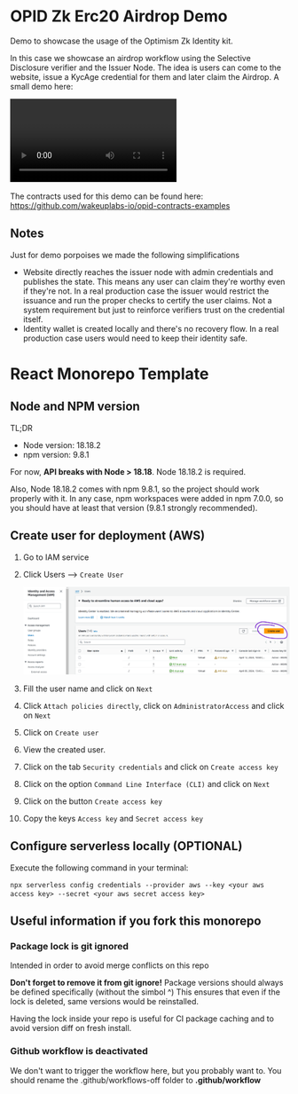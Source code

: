 
# OPID Zk Erc20 Airdrop Demo

Demo to showcase the usage of the Optimism Zk Identity kit. 

In this case we showcase an airdrop workflow using the Selective Disclosure verifier and the Issuer Node. The idea is users can come to the website, issue a KycAge credential for them and later claim the Airdrop. A small demo here:

<video controls>
  <source src="./readme-assets/demo.mp4" type="video/mp4">
</video>

The contracts used for this demo can be found here: https://github.com/wakeuplabs-io/opid-contracts-examples


## Notes

Just for demo porpoises we made the following simplifications
- Website directly reaches the issuer node with admin credentials and publishes the state. This means any user can claim they're worthy even if they're not. In a real production case the issuer would restrict the issuance and run the proper checks to certify the user claims. Not a system requirement but just to reinforce verifiers trust on the credential itself.
- Identity wallet is created locally and there's no recovery flow. In a real production case users would need to keep their identity safe. 

# React Monorepo Template

## Node and NPM version

TL;DR

- Node version: 18.18.2
- npm version: 9.8.1

For now, **API breaks with Node > 18.18**. Node 18.18.2 is required.

Also, Node 18.18.2 comes with npm 9.8.1, so the project should work properly with it. In any case, npm workspaces were added in npm 7.0.0, so you should have at least that version (9.8.1 strongly recommended).

## Create user for deployment (AWS)

1. Go to IAM service
2. Click Users --> `Create User`

   ![image info](readme-assets/create-user.png)

3. Fill the user name and click on `Next`
4. Click `Attach policies directly`, click on `AdministratorAccess` and click on `Next`
5. Click on `Create user`
6. View the created user.
7. Click on the tab `Security credentials` and click on `Create access key`
8. Click on the option `Command Line Interface (CLI)` and click on `Next`
9. Click on the button `Create access key`
10. Copy the keys `Access key` and `Secret access key`

## Configure serverless locally (OPTIONAL)

Execute the following command in your terminal:

```shell
npx serverless config credentials --provider aws --key <your aws access key> --secret <your aws secret access key>
```

## Useful information if you fork this monorepo

### Package lock is git ignored
Intended in order to avoid merge conflicts on this repo

**Don't forget to remove it from git ignore!**
Package versions should always be defined specifically (without the simbol ^)
This ensures that even if the lock is deleted, same versions would be reinstalled.

Having the lock inside your repo is useful for CI package caching and to avoid version diff on fresh install. 

### Github workflow is deactivated
We don't want to trigger the workflow here, but you probably want to.
You should rename the .github/workflows-off folder to **.github/workflow**